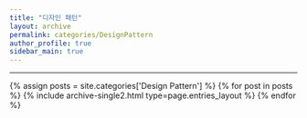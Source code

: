 ```yaml
---
title: "디자인 패턴"
layout: archive
permalink: categories/DesignPattern
author_profile: true
sidebar_main: true
---
```


<!-- 공백이 포함되어 있는 카테고리 이름의 경우 site.categories['a b c'] 이런식으로! -->

***

{% assign posts = site.categories['Design Pattern'] %}
{% for post in posts %} {% include archive-single2.html type=page.entries_layout %} {% endfor %}